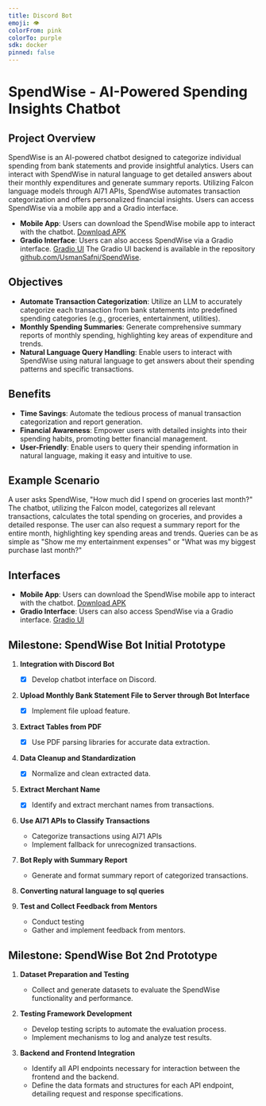 ```yaml
---
title: Discord Bot
emoji: 👁
colorFrom: pink
colorTo: purple
sdk: docker
pinned: false
---
```

# SpendWise - AI-Powered Spending Insights Chatbot

## Project Overview
SpendWise is an AI-powered chatbot designed to categorize individual spending from bank statements and provide insightful analytics. Users can interact with SpendWise in natural language to get detailed answers about their monthly expenditures and generate summary reports. Utilizing Falcon language models through AI71 APIs, SpendWise automates transaction categorization and offers personalized financial insights. Users can access SpendWise via a mobile app and a Gradio interface.

- **Mobile App**: Users can download the SpendWise mobile app to interact with the chatbot. [Download APK](https://www.dropbox.com/scl/fi/mh65f1wq65nz0t1uzsnyp/app-release.apk?rlkey=5aqkivaip6475qbfh5owecnp8&dl=0)
- **Gradio Interface**: Users can also access SpendWise via a Gradio interface. [Gradio UI](https://huggingface.co/spaces/Safni/SpendWise)
The Gradio UI backend is available in the repository [github.com/UsmanSafni/SpendWise](https://github.com/UsmanSafni/SpendWise).

## Objectives
- **Automate Transaction Categorization**: Utilize an LLM to accurately categorize each transaction from bank statements into predefined spending categories (e.g., groceries, entertainment, utilities).
- **Monthly Spending Summaries**: Generate comprehensive summary reports of monthly spending, highlighting key areas of expenditure and trends.
- **Natural Language Query Handling**: Enable users to interact with SpendWise using natural language to get answers about their spending patterns and specific transactions.

## Benefits
- **Time Savings**: Automate the tedious process of manual transaction categorization and report generation.
- **Financial Awareness**: Empower users with detailed insights into their spending habits, promoting better financial management.
- **User-Friendly**: Enable users to query their spending information in natural language, making it easy and intuitive to use.

## Example Scenario
A user asks SpendWise, "How much did I spend on groceries last month?" The chatbot, utilizing the Falcon model, categorizes all relevant transactions, calculates the total spending on groceries, and provides a detailed response. The user can also request a summary report for the entire month, highlighting key spending areas and trends. Queries can be as simple as "Show me my entertainment expenses" or "What was my biggest purchase last month?"

## Interfaces
- **Mobile App**: Users can download the SpendWise mobile app to interact with the chatbot. [Download APK](#)
- **Gradio Interface**: Users can also access SpendWise via a Gradio interface. [Gradio UI](https://saaf.github.io/spendwise)

## Milestone: SpendWise Bot Initial Prototype

1. **Integration with Discord Bot**
   - [x] Develop chatbot interface on Discord.

2. **Upload Monthly Bank Statement File to Server through Bot Interface**
    - [x] Implement file upload feature.

3. **Extract Tables from PDF**
   - [x] Use PDF parsing libraries for accurate data extraction.

4. **Data Cleanup and Standardization**
   - [x] Normalize and clean extracted data.

5. **Extract Merchant Name**
   -[x] Identify and extract merchant names from transactions.

6. **Use AI71 APIs to Classify Transactions**
   - Categorize transactions using AI71 APIs 
   - Implement fallback for unrecognized transactions.

7. **Bot Reply with Summary Report**
   - Generate and format summary report of categorized transactions.

8. **Converting natural language to sql queries**

9. **Test and Collect Feedback from Mentors**
   - Conduct testing 
   - Gather and implement feedback from mentors.

## Milestone: SpendWise Bot 2nd Prototype

1. **Dataset Preparation and Testing**
   - Collect and generate datasets to evaluate the SpendWise functionality and performance.

2. **Testing Framework Development**
   - Develop testing scripts to automate the evaluation process.
   - Implement mechanisms to log and analyze test results.

3. **Backend and Frontend Integration**
   - Identify all API endpoints necessary for interaction between the frontend and the backend.
   - Define the data formats and structures for each API endpoint, detailing request and response specifications.


